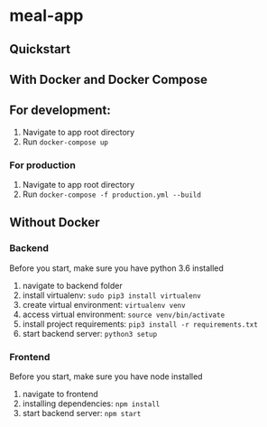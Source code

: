 # meal-app

## Quickstart

## With Docker and Docker Compose

## For development:

1. Navigate to app root directory
2. Run `docker-compose up`

### For production

1. Navigate to app root directory
2. Run `docker-compose -f production.yml --build`

## Without Docker

### Backend

Before you start, make sure you have python 3.6 installed

1. navigate to backend folder
2. install virtualenv: `sudo pip3 install virtualenv`
3. create virtual environment: `virtualenv venv`
4. access virtual environment: `source venv/bin/activate`
5. install project requirements: `pip3 install -r requirements.txt`
6. start backend server: `python3 setup`

### Frontend

Before you start, make sure you have node installed

1. navigate to frontend
2. installing dependencies: `npm install`
3. start backend server: `npm start`
